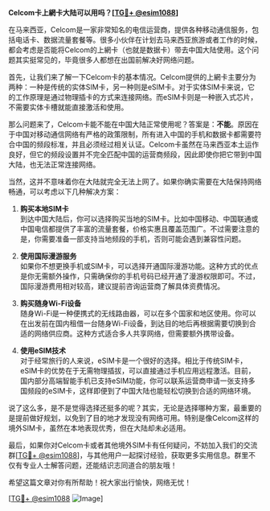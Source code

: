**Celcom卡上網卡大陆可以用吗？[[TG💪+ @esim1088](https://t.me/s/esim1088)]**

在马来西亚，Celcom是一家非常知名的电信运营商，提供各种移动通信服务，包括电话卡、数据流量套餐等。很多小伙伴在计划去马来西亚旅游或者工作的时候，都会考虑是否能将Celcom的上網卡（也就是数据卡）带去中国大陆使用。这个问题其实挺常见的，毕竟很多人都想在出国前解决好网络问题。

首先，让我们来了解一下Celcom卡的基本情况。Celcom提供的上網卡主要分为两种：一种是传统的实体SIM卡，另一种则是eSIM卡。对于实体SIM卡来说，它的工作原理是通过物理插卡的方式来连接网络。而eSIM卡则是一种嵌入式芯片，不需要实体卡槽就能直接激活和使用。

那么问题来了，Celcom卡能不能在中国大陆正常使用呢？答案是：**不能**。原因在于中国对移动通信网络有严格的政策限制，所有进入中国的手机和数据卡都需要符合中国的频段标准，并且必须经过相关认证。Celcom卡虽然在马来西亚本土运作良好，但它的频段设置并不完全匹配中国的运营商频段，因此即使你把它带到中国大陆，也无法正常连接网络。

当然，这并不意味着你在大陆就完全无法上网了。如果你确实需要在大陆保持网络畅通，可以考虑以下几种解决方案：

1. **购买本地SIM卡**  
   到达中国大陆后，你可以选择购买当地的SIM卡。比如中国移动、中国联通或中国电信都提供了丰富的流量套餐，价格实惠且覆盖范围广。不过需要注意的是，你需要准备一部支持当地频段的手机，否则可能会遇到兼容性问题。

2. **使用国际漫游服务**  
   如果你不想更换手机或SIM卡，可以选择开通国际漫游功能。这种方式的优点是你无需额外操作，只需确保你的手机号码已经开通了漫游权限即可。不过，国际漫游费用相对较高，建议提前咨询运营商了解具体资费情况。

3. **购买随身Wi-Fi设备**  
   随身Wi-Fi是一种便携式的无线路由器，可以在多个国家和地区使用。你可以在出发前在国内租借一台随身Wi-Fi设备，到达目的地后再根据需要切换到合适的网络供应商。这种方式适合多人共享网络，但需要额外携带设备。

4. **使用eSIM技术**  
   对于经常旅行的人来说，eSIM卡是一个很好的选择。相比于传统SIM卡，eSIM卡的优势在于无需物理插拔，可以直接通过手机应用远程激活。目前，国内部分高端智能手机已支持eSIM功能，你可以联系运营商申请一张支持多国频段的eSIM卡，这样即便到了中国大陆也能轻松切换到合适的网络环境。

说了这么多，是不是觉得选择还挺多的呢？其实，无论是选择哪种方案，最重要的是提前做好规划，以免到了目的地才发现没有网络可用。特别是像Celcom这样的境外SIM卡，虽然在本地表现优秀，但在大陆却未必适用。

最后，如果你对Celcom卡或者其他境外SIM卡有任何疑问，不妨加入我们的交流群[[TG💪+ @esim1088](https://t.me/s/esim1088)]，与其他用户一起探讨经验，获取更多实用信息。群里不仅有专业人士解答问题，还能结识志同道合的朋友哦！

希望这篇文章对你有所帮助！祝大家出行愉快，网络无忧！

[[TG💪+ @esim1088](https://t.me/s/esim1088) ![Image](https://i.postimg.cc/4NQfJmqS/Snipaste-2025-05-13-00-14-12.png)]